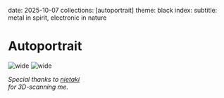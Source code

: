 date: 2025-10-07
collections: [autoportrait]
theme: black
index:
  subtitle: metal in spirit, electronic in nature

Autoportrait
============

![wide](side-front.jpg)
![wide](ghost.jpg)

*Special thanks to [nietaki](https://ntkstudio.net/)<br class="hidden-elsewhere"/> for 3D-scanning me.*
